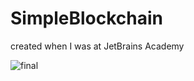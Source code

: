 # SimpleBlockchain

created when I was at JetBrains Academy

![final](https://user-images.githubusercontent.com/107635322/235320514-fe154b7a-1522-40a4-8d6f-010cf22701af.gif)

